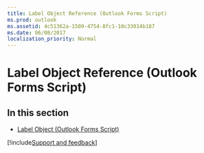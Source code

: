 ```yaml
---
title: Label Object Reference (Outlook Forms Script)
ms.prod: outlook
ms.assetid: 4c51362a-1509-4754-8fc1-10c33014b187
ms.date: 06/08/2017
localization_priority: Normal
---
```



# Label Object Reference (Outlook Forms Script)

## In this section


-  [Label Object (Outlook Forms Script)](Outlook.label.md)
    

[!include[Support and feedback](~/includes/feedback-boilerplate.md)]